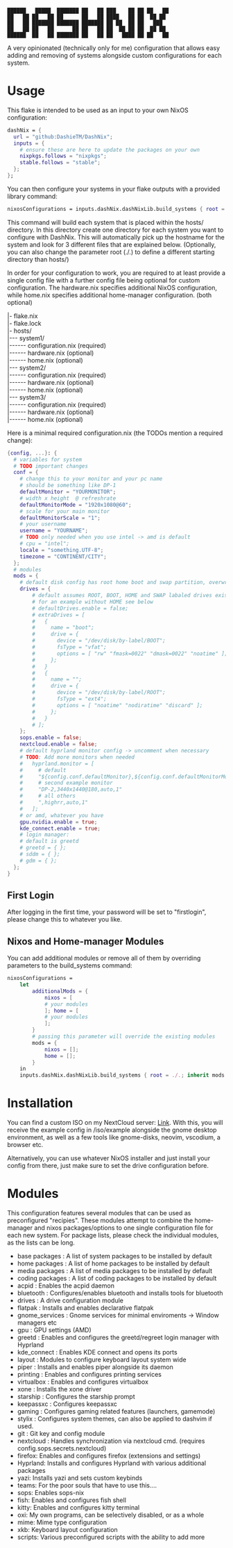 ```
██████   █████  ███████ ██   ██ ███    ██ ██ ██   ██
██   ██ ██   ██ ██      ██   ██ ████   ██ ██  ██ ██
██   ██ ███████ ███████ ███████ ██ ██  ██ ██   ███
██   ██ ██   ██      ██ ██   ██ ██  ██ ██ ██  ██ ██
██████  ██   ██ ███████ ██   ██ ██   ████ ██ ██   ██
```

A very opinionated (technically only for me) configuration that allows easy adding and removing of systems alongside custom configurations for each system.

# Usage

This flake is intended to be used as an input to your own NixOS configuration:

```nix
dashNix = {
  url = "github:DashieTM/DashNix";
  inputs = {
    # ensure these are here to update the packages on your own
    nixpkgs.follows = "nixpkgs";
    stable.follows = "stable";
  };
};
```

You can then configure your systems in your flake outputs with a provided library command:

```nix
nixosConfigurations = inputs.dashNix.dashNixLib.build_systems { root = ./.; };
```

This command will build each system that is placed within the hosts/ directory.
In this directory create one directory for each system you want to configure with DashNix.
This will automatically pick up the hostname for the system and look for 3 different files that are explained below.
(Optionally, you can also change the parameter root (./.) to define a different starting directory than hosts/)

In order for your configuration to work, you are required to at least provide a single config file with a further config file being optional for custom configuration.
The hardware.nix specifies additional NixOS configuration, while home.nix specifies additional home-manager configuration. (both optional)

|- flake.nix\
|- flake.lock\
|- hosts/\
|--- system1/\
|------ configuration.nix (required)\
|------ hardware.nix (optional)\
|------ home.nix (optional)\
|--- system2/\
|------ configuration.nix (required)\
|------ hardware.nix (optional)\
|------ home.nix (optional)\
|--- system3/\
|------ configuration.nix (required)\
|------ hardware.nix (optional)\
|------ home.nix (optional)

Here is a minimal required configuration.nix (the TODOs mention a required change):

```nix
{config, ...}: {
  # variables for system
  # TODO important changes
  conf = {
    # change this to your monitor and your pc name
    # should be something like DP-1
    defaultMonitor = "YOURMONITOR";
    # width x height  @ refreshrate
    defaultMonitorMode = "1920x1080@60";
    # scale for your main monitor
    defaultMonitorScale = "1";
    # your username
    username = "YOURNAME";
    # TODO only needed when you use intel -> amd is default
    # cpu = "intel";
    locale = "something.UTF-8";
    timezone = "CONTINENT/CITY";
  };
  # modules
  mods = {
    # default disk config has root home boot and swap partition, overwrite if you want something different
    drives = {
        # default assumes ROOT, BOOT, HOME and SWAP labaled drives exist
        # for an example without HOME see below
        # defaultDrives.enable = false;
        # extraDrives = [
        #   {
        #     name = "boot";
        #     drive = {
        #       device = "/dev/disk/by-label/BOOT";
        #       fsType = "vfat";
        #       options = [ "rw" "fmask=0022" "dmask=0022" "noatime" ];
        #     };
        #   }
        #   {
        #     name = "";
        #     drive = {
        #       device = "/dev/disk/by-label/ROOT";
        #       fsType = "ext4";
        #       options = [ "noatime" "nodiratime" "discard" ];
        #     };
        #   }
        # ];
    };
    sops.enable = false;
    nextcloud.enable = false;
    # default hyprland monitor config -> uncomment when necessary
    # TODO: Add more monitors when needed
    #   hyprland.monitor = [
    #     # default
    #     "${config.conf.defaultMonitor},${config.conf.defaultMonitorMode},0x0,${config.conf.defaultMonitorScale}"
    #     # second example monitor
    #     "DP-2,3440x1440@180,auto,1"
    #     # all others
    #     ",highrr,auto,1"
    #   ];
    # or amd, whatever you have
    gpu.nvidia.enable = true;
    kde_connect.enable = true;
    # login manager:
    # default is greetd
    # greetd = { };
    # sddm = { };
    # gdm = { };
  };
}
```

## First Login

After logging in the first time, your password will be set to "firstlogin", please change this to whatever you like.

## Nixos and Home-manager Modules

You can add additional modules or remove all of them by overriding parameters to the build_systems command:

```nix
nixosConfigurations =
    let
        additionalMods = {
            nixos = [
            # your modules
            ]; home = [
            # your modules
            ];
        }
        # passing this parameter will override the existing modules
        mods = {
            nixos = [];
            home = [];
        }
    in
    inputs.dashNix.dashNixLib.build_systems { root = ./.; inherit mods additionalMods; };
```

# Installation

You can find a custom ISO on my NextCloud server: [Link](https://cloud.dashie.org/s/z7G3zS9SXeEt2ER).
With this, you will receive the example config in /iso/example alongside the gnome desktop environment,
as well as a few tools like gnome-disks, neovim, vscodium, a browser etc.

Alternatively, you can use whatever NixOS installer and just install your config from there, just make sure to set the drive configuration before.

# Modules

This configuration features several modules that can be used as preconfigured "recipies".
These modules attempt to combine the home-manager and nixos packages/options to one single configuration file for each new system.
For package lists, please check the individual modules, as the lists can be long.

- base packages : A list of system packages to be installed by default
- home packages : A list of home packages to be installed by default
- media packages : A list of media packages to be installed by default
- coding packages : A list of coding packages to be installed by default
- acpid : Enables the acpid daemon
- bluetooth : Configures/enables bluetooth and installs tools for bluetooth
- drives : A drive configuration module
- flatpak : Installs and enables declarative flatpak
- gnome_services : Gnome services for minimal enviroments -> Window managers etc
- gpu : GPU settings (AMD)
- greetd : Enables and configures the greetd/regreet login manager with Hyprland
- kde_connect : Enables KDE connect and opens its ports
- layout : Modules to configure keyboard layout system wide
- piper : Installs and enables piper alongside its daemon
- printing : Enables and configures printing services
- virtualbox : Enables and configures virtualbox
- xone : Installs the xone driver
- starship : Configures the starship prompt
- keepassxc : Configures keepassxc
- gaming : Configures gaming related features (launchers, gamemode)
- stylix : Configures system themes, can also be applied to dashvim if used.
- git : Git key and config module
- nextcloud : Handles synchronization via nextcloud cmd. (requires config.sops.secrets.nextcloud)
- firefox: Enables and configures firefox (extensions and settings)
- Hyprland: Installs and configures Hyprland with various additional packages
- yazi: Installs yazi and sets custom keybinds
- teams: For the poor souls that have to use this....
- sops: Enables sops-nix
- fish: Enables and configures fish shell
- kitty: Enables and configures kitty terminal
- oxi: My own programs, can be selectively disabled, or as a whole
- mime: Mime type configuration
- xkb: Keyboard layout configuration
- scripts: Various preconfigured scripts with the ability to add more
